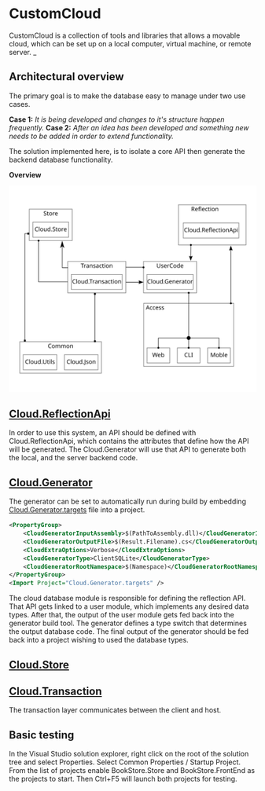 # CustomCloud 

CustomCloud is a collection of tools and libraries that allows a movable cloud, which can be set 
up on a local computer, virtual machine, or remote server.
_    

## Architectural overview

The primary goal is to make the database easy to manage under two use cases. 

__Case 1:__ _It is being developed and changes to it's structure happen frequently._
__Case 2:__ _After an idea has been developed and something new needs to be added in order to extend functionality._

The solution implemented here, is to isolate a core API then generate the backend database functionality. 

__Overview__

![](Content/CloudDoxy.svg)


## [Cloud.ReflectionApi](Source/Cloud..ReflectionApi)

In order to use this system, an API should be defined with Cloud.ReflectionApi, which contains the attributes
that define how the API will be generated. The Cloud.Generator will use that API to generate both the local, and the server 
backend code. 

## [Cloud.Generator](Source/Cloud.Generator)

The generator can be set to automatically run during build by embedding [Cloud.Generator.targets](BuildTools/Cloud.Generator.targets) file
into a project. 


```xml
<PropertyGroup>
    <CloudGeneratorInputAssembly>$(PathToAssembly.dll)</CloudGeneratorInputAssembly>
    <CloudGeneratorOutputFile>$(Result.Filename).cs</CloudGeneratorOutputFile>
    <CloudExtraOptions>Verbose</CloudExtraOptions>
    <CloudGeneratorType>ClientSQLite</CloudGeneratorType>
    <CloudGeneratorRootNamespace>$(Namespace)</CloudGeneratorRootNamespace>
</PropertyGroup>
<Import Project="Cloud.Generator.targets" />
```



The cloud database module is responsible for defining the reflection API. 
That API gets linked to a user module, which implements any desired data types.
After that, the output of the user module gets fed back into the generator build tool. The generator defines a type switch that determines the output database code.
The final output of the generator should be fed back into a project wishing to used the database types. 

## [Cloud.Store](Source/Cloud.Store)


## [Cloud.Transaction](Source/Cloud.Transaction)

The transaction layer communicates between the client and host.

## Basic testing

In the Visual Studio solution explorer, right click on the root of the solution tree
and select Properties. Select Common Properties / Startup Project.
From the list of projects enable BookStore.Store and BookStore.FrontEnd as the projects 
to start. Then Ctrl+F5 will launch both projects for testing. 
